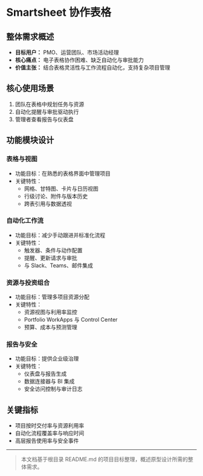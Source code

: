 # Smartsheet 协作表格

## 整体需求概述

- **目标用户：** PMO、运营团队、市场活动经理
- **核心痛点：** 电子表格协作困难、缺乏自动化与审批能力
- **价值主张：** 结合表格灵活性与工作流程自动化，支持复杂项目管理

## 核心使用场景

1. 团队在表格中规划任务与资源
2. 自动化提醒与审批驱动执行
3. 管理者查看报告与仪表盘

## 功能模块设计

### 表格与视图

- 功能目标：在熟悉的表格界面中管理项目
- 关键特性：
  - 网格、甘特图、卡片与日历视图
  - 行级讨论、附件与版本历史
  - 跨表引用与数据透视

### 自动化工作流

- 功能目标：减少手动跟进并标准化流程
- 关键特性：
  - 触发器、条件与动作配置
  - 提醒、更新请求与审批
  - 与 Slack、Teams、邮件集成

### 资源与投资组合

- 功能目标：管理多项目资源分配
- 关键特性：
  - 资源视图与利用率监控
  - Portfolio WorkApps 与 Control Center
  - 预算、成本与预测管理

### 报告与安全

- 功能目标：提供企业级治理
- 关键特性：
  - 仪表盘与报告生成
  - 数据连接器与 BI 集成
  - 安全访问控制与审计日志

## 关键指标

- 项目按时交付率与资源利用率
- 自动化流程覆盖率与响应时间
- 高层报告使用率与安全事件

---

> 本文档基于根目录 README.md 的项目目标整理，概述原型设计所需的整体需求。